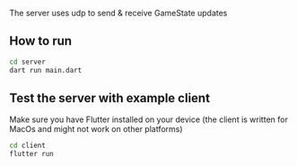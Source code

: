 The server uses udp to send & receive GameState updates

## How to run
```bash
cd server
dart run main.dart
```

## Test the server with example client
Make sure you have Flutter installed on your device (the client is written for MacOs and might not work on other platforms)
```bash
cd client
flutter run
```
